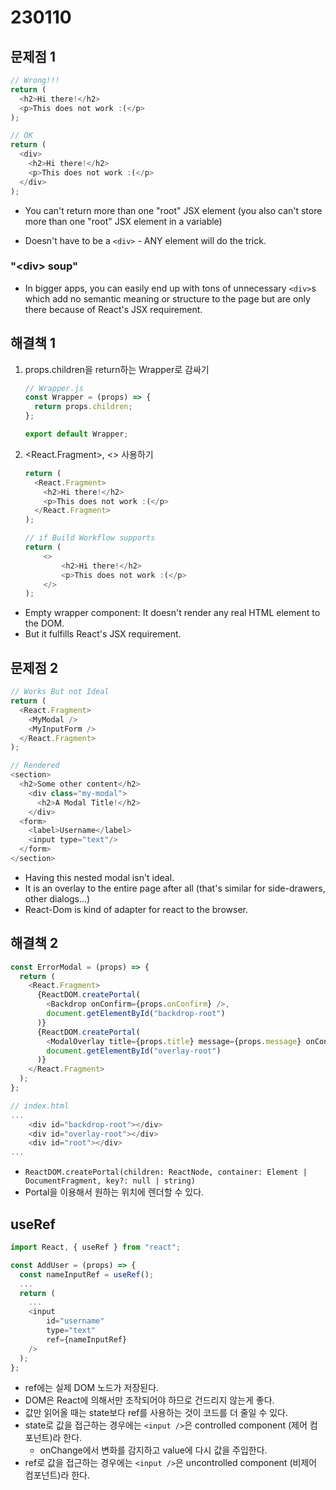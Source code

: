 # 230110

## 문제점 1
```javascript
// Wrong!!!
return (
  <h2>Hi there!</h2>
  <p>This does not work :(</p>
);

// OK
return (
  <div>
	<h2>Hi there!</h2>
	<p>This does not work :(</p>
  </div>
);
```
- You can't return more than one "root" JSX element
(you also can't store more than one "root" JSX element in a variable)

- Doesn't have to be a `<div>` - ANY element will do the trick.

### "\<div\> soup"
- In bigger apps, you can easily end up with tons of unnecessary `<div>`s
which add no semantic meaning or structure to the page but are only there because of React's JSX requirement.

## 해결책 1
1. props.children을 return하는 Wrapper로 감싸기
    ```javascript
    // Wrapper.js
    const Wrapper = (props) => {
      return props.children;
    };
    
    export default Wrapper;
    ```
2. <React.Fragment>, <> 사용하기
    ```javascript
    return (
      <React.Fragment>
        <h2>Hi there!</h2>
    	<p>This does not work :(</p>
      </React.Fragment>
    );
    
    // if Build Workflow supports
    return (
    	<>
    		<h2>Hi there!</h2>
    		<p>This does not work :(</p>
    	</>
    );
    ```
- Empty wrapper component: It doesn't render any real HTML element to the DOM.
- But it fulfills React's JSX requirement.

## 문제점 2
```javascript
// Works But not Ideal
return (
  <React.Fragment>
    <MyModal />
    <MyInputForm />
  </React.Fragment>
);

// Rendered
<section>
  <h2>Some other content</h2>
    <div class="my-modal">
      <h2>A Modal Title!</h2>
    </div>
  <form>
    <label>Username</label>
    <input type="text"/>
  </form>
</section>
```
- Having this nested modal isn't ideal. 
- It is an overlay to the entire page after all (that's similar for side-drawers, other dialogs...)
- React-Dom is kind of adapter for react to the browser.

## 해결책 2
```javascript
const ErrorModal = (props) => {
  return (
    <React.Fragment>
      {ReactDOM.createPortal(
        <Backdrop onConfirm={props.onConfirm} />,
        document.getElementById("backdrop-root")
      )}
      {ReactDOM.createPortal(
        <ModalOverlay title={props.title} message={props.message} onConfirm={props.onConfirm} />,
        document.getElementById("overlay-root")
      )}
    </React.Fragment>
  );
};

// index.html
...
    <div id="backdrop-root"></div>
    <div id="overlay-root"></div>
    <div id="root"></div>
...
```

- `ReactDOM.createPortal(children: ReactNode, container: Element | DocumentFragment, key?: null | string)`
- Portal을 이용해서 원하는 위치에 렌더할 수 있다.

## useRef
```javascript
import React, { useRef } from "react";

const AddUser = (props) => {
  const nameInputRef = useRef();
  ...
  return (
    ...
    <input
        id="username"
        type="text"
        ref={nameInputRef}
    />
  );
};
```
- ref에는 실제 DOM 노드가 저장된다.
- DOM은 React에 의해서만 조작되어야 하므로 건드리지 않는게 좋다.
- 값만 읽어올 때는 state보다 ref를 사용하는 것이 코드를 더 줄일 수 있다.
- state로 값을 접근하는 경우에는 `<input />`은 controlled component (제어 컴포넌트)라 한다.
    - onChange에서 변화를 감지하고 value에 다시 값을 주입한다. 
- ref로 값을 접근하는 경우에는 `<input />`은 uncontrolled component (비제어 컴포넌트)라 한다.
